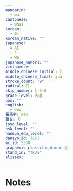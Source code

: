 ```yaml
---
mandarin:
  - wa
cantonese:
  - waa1
korean:
  - 와
korean_native: ""
japanese:
  - AI
  - E
  - WA
japanese_nanori: ""
vietnamese:
middle_chinese_initial: ʔ
middle_chinese_final: ɣua
stroke_count: "9"
radical: 口
skip_number: 1-3-6
grade_level: 先進
pos: ""
english:
  - wow
羅馬字: wau
韓文: 왓
joyo_level: ""
hsk_level: ""
hanmun_edu_level: ""
danayo_id: 7063
mc_id: 5350
graphemic_classification: 圭
stand_in: "TRUE"
aliases:
---
```


# Notes
